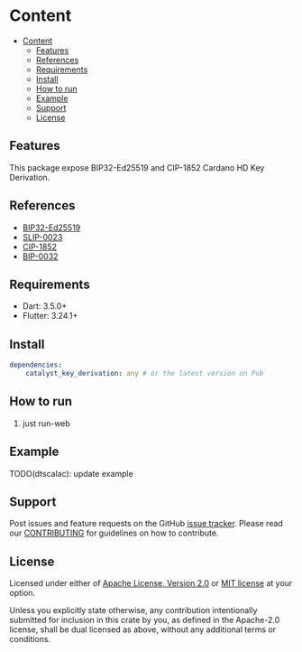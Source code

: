 # Content

* [Content](#content)
  * [Features](#features)
  * [References](#references)
  * [Requirements](#requirements)
  * [Install](#install)
  * [How to run](#how-to-run)
  * [Example](#example)
  * [Support](#support)
  * [License](#license)

## Features

This package expose BIP32-Ed25519 and CIP-1852 Cardano HD Key Derivation.

## References

* [BIP32-Ed25519](https://input-output-hk.github.io/adrestia/static/Ed25519_BIP.pdf)
* [SLIP-0023](https://github.com/satoshilabs/slips/blob/master/slip-0023.md)
* [CIP-1852](https://cips.cardano.org/cip/CIP-1852)
* [BIP-0032](https://github.com/bitcoin/bips/blob/master/bip-0032.mediawiki)

## Requirements

* Dart: 3.5.0+
* Flutter: 3.24.1+

## Install

```yaml
dependencies:
    catalyst_key_derivation: any # or the latest version on Pub
```

## How to run

1. just run-web

## Example

TODO(dtscalac): update example

## Support

Post issues and feature requests on the GitHub [issue tracker](https://github.com/input-output-hk/catalyst-voices/issues).
Please read our [CONTRIBUTING](https://github.com/input-output-hk/catalyst-voices/blob/main/CONTRIBUTING.md)
for guidelines on how to contribute.

## License

Licensed under either of [Apache License, Version 2.0](https://github.com/input-output-hk/catalyst-voices/blob/main/LICENSE-APACHE)
or [MIT license](https://github.com/input-output-hk/catalyst-voices/blob/main/LICENSE-MIT)
at your option.

Unless you explicitly state otherwise, any contribution intentionally submitted
for inclusion in this crate by you, as defined in the Apache-2.0 license, shall
be dual licensed as above, without any additional terms or conditions.
